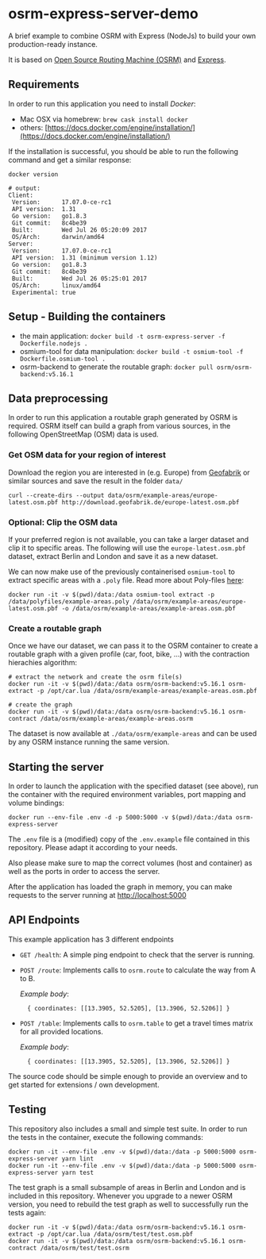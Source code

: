 # osrm-express-server-demo

A brief example to combine OSRM with Express (NodeJs) to build your own
production-ready instance.

It is based on [Open Source Routing Machine (OSRM)](https://project-osrm.org)
and [Express](http://expressjs.com/).


## Requirements

In order to run this application you need to install _Docker_:

* Mac OSX via homebrew: `brew cask install docker`
* others: [https://docs.docker.com/engine/installation/](https://docs.docker.com/engine/installation/)

If the installation is successful, you should be able to run the following command
and get a similar response:

    docker version

    # output:
    Client:
     Version:      17.07.0-ce-rc1
     API version:  1.31
     Go version:   go1.8.3
     Git commit:   8c4be39
     Built:        Wed Jul 26 05:20:09 2017
     OS/Arch:      darwin/amd64
    Server:
     Version:      17.07.0-ce-rc1
     API version:  1.31 (minimum version 1.12)
     Go version:   go1.8.3
     Git commit:   8c4be39
     Built:        Wed Jul 26 05:25:01 2017
     OS/Arch:      linux/amd64
     Experimental: true


## Setup - Building the containers

* the main application: `docker build -t osrm-express-server -f Dockerfile.nodejs .`
* osmium-tool for data manipulation: `docker build -t osmium-tool -f Dockerfile.osmium-tool .`
* osrm-backend to generate the routable graph: `docker pull osrm/osrm-backend:v5.16.1`

## Data preprocessing

In order to run this application a routable graph generated by OSRM is required.
OSRM itself can build a graph from various sources, in the following OpenStreetMap (OSM)
data is used.

### Get OSM data for your region of interest

Download the region you are interested in (e.g. Europe) from [Geofabrik](http://download.geofabrik.de/) or similar
sources and save the result in the folder `data/`

    curl --create-dirs --output data/osrm/example-areas/europe-latest.osm.pbf http://download.geofabrik.de/europe-latest.osm.pbf


### Optional: Clip the OSM data

If your preferred region is not available, you can take a larger dataset and clip it to specific areas.
The following will use the `europe-latest.osm.pbf` dataset, extract Berlin and London and save it as a new
dataset.

We can now make use of the previously containerised `osmium-tool` to extract specific areas with a `.poly` file.
Read more about Poly-files [here](http://wiki.openstreetmap.org/wiki/Osmosis/Polygon_Filter_File_Format):

    docker run -it -v $(pwd)/data:/data osmium-tool extract -p /data/polyfiles/example-areas.poly /data/osrm/example-areas/europe-latest.osm.pbf -o /data/osrm/example-areas/example-areas.osm.pbf


### Create a routable graph

Once we have our dataset, we can pass it to the OSRM container to create a routable graph with a given profile (car, foot, bike, ...)
with the contraction hierachies algorithm:

    # extract the network and create the osrm file(s)
    docker run -it -v $(pwd)/data:/data osrm/osrm-backend:v5.16.1 osrm-extract -p /opt/car.lua /data/osrm/example-areas/example-areas.osm.pbf

    # create the graph
    docker run -it -v $(pwd)/data:/data osrm/osrm-backend:v5.16.1 osrm-contract /data/osrm/example-areas/example-areas.osrm

The dataset is now available at `./data/osrm/example-areas` and can be used by any OSRM instance running the same version.

## Starting the server

In order to launch the application with the specified dataset (see above), run
the container with the required environment variables, port mapping and volume bindings:

    docker run --env-file .env -d -p 5000:5000 -v $(pwd)/data:/data osrm-express-server

The `.env` file is a (modified) copy of the `.env.example` file contained in this repository.
Please adapt it according to your needs.

Also please make sure to map the correct volumes (host and container) as well as the ports in
order to access the server.

After the application has loaded the graph in memory, you can make requests to the server running at [http://localhost:5000](http://localhost:5000)

## API Endpoints

This example application has 3 different endpoints

* `GET /health`: A simple ping endpoint to check that the server is running.

* `POST /route`: Implements calls to `osrm.route` to calculate the way from A to B.

  _Example body_:
  ```
    { coordinates: [[13.3905, 52.5205], [13.3906, 52.5206]] }
  ```

* `POST /table`: Implements calls to `osrm.table` to get a travel times matrix for all provided locations.

  _Example body_:
  ```
    { coordinates: [[13.3905, 52.5205], [13.3906, 52.5206]] }
  ```

The source code should be simple enough to provide an overview and to get started for
extensions / own development.

## Testing

This repository also includes a small and simple test suite.
In order to run the tests in the container, execute the following commands:

    docker run -it --env-file .env -v $(pwd)/data:/data -p 5000:5000 osrm-express-server yarn lint
    docker run -it --env-file .env -v $(pwd)/data:/data -p 5000:5000 osrm-express-server yarn test

The test graph is a small subsample of areas in Berlin and London and is included in this repository.
Whenever you upgrade to a newer OSRM version, you need to rebuild the test graph as well to successfully run the tests again:

    docker run -it -v $(pwd)/data:/data osrm/osrm-backend:v5.16.1 osrm-extract -p /opt/car.lua /data/osrm/test/test.osm.pbf
    docker run -it -v $(pwd)/data:/data osrm/osrm-backend:v5.16.1 osrm-contract /data/osrm/test/test.osrm
